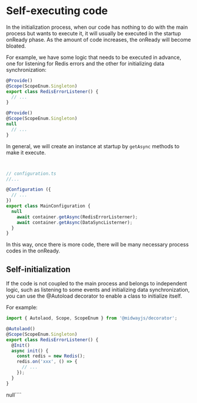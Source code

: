 # Self-executing code

In the initialization process, when our code has nothing to do with the main process but wants to execute it, it will usually be executed in the startup onReady phase. As the amount of code increases, the onReady will become bloated.

For example, we have some logic that needs to be executed in advance, one for listening for Redis errors and the other for initializing data synchronization:

```typescript
@Provide()
@Scope(ScopeEnum.Singleton)
export class RedisErrorListener() {
  // ...
}

@Provide()
@Scope(ScopeEnum.Singleton)
null
  // ...
}
```

In general, we will create an instance at startup by `getAsync` methods to make it execute.

```typescript


// configuration.ts
//...

@Configuration ({
  // ...
})
export class MainConfiguration {
  null
    await container.getAsync(RedisErrorListerner);
    await container.getAsync(DataSyncListerner);
  }
}

```

In this way, once there is more code, there will be many necessary process codes in the onReady.



## Self-initialization

If the code is not coupled to the main process and belongs to independent logic, such as listening to some events and initializing data synchronization, you can use the @Autoload decorator to enable a class to initialize itself.

For example:

```typescript
import { Autolaod, Scope, ScopeEnum } from '@midwayjs/decorator';

@Autolaod()
@Scope(ScopeEnum.Singleton)
export class RedisErrorListener() {
  @Init()
  async init() {
    const redis = new Redis();
    redis.on('xxx', () => {
      // ...
    });
  }
}
```

null````



